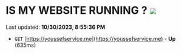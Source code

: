 # IS MY WEBSITE RUNNING ? [![](https://img.shields.io/static/v1?label=Sponsor&message=%E2%9D%A4&logo=GitHub&color=%23fe8e86)](https://github.com/sponsors/<username>)

Last updated: **10/30/2023, 8:55:36 PM**

- `GET` [https://youssefservice.me](https://youssefservice.me) - **Up** (635ms)
